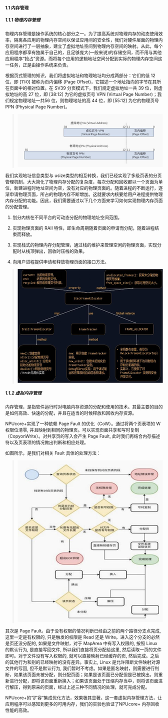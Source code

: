 #### **1.1** 内存管理

##### 1.1.1 物理内存管理

物理内存管理是操作系统的核心部分之一。为了提高系统对物理内存的动态使用效率，隔离各应用的物理内存空间以保证应用间的安全性，我们对硬件层面的物理内存空间进行了一层抽象，建立了虚拟地址空间到物理内存空间的映射。从此，每个应用程序都享有独属于自己的，且足够庞大(一般来说)的存储空间，而不用与其他应用程序“抢占”资源。而将每个应用的逻辑地址空间分配到实际的物理内存空间这一任务，正是由操作系统来负责。

根据页式管理的知识，我们将虚拟地址和物理地址均分成两部分：它们的低 12位，即 \[11:0\] 被称为页内偏移 (Page Offset)，它描述一个地址指向的字节在其所在页面中的相对位置。在 SV39 分页模式下，我们规定虚拟地址一共 39 位，则虚拟地址的高 27 位，即 [38:12\] 为它的虚拟页号 VPN (Virtual Page Number)；我们规定物理地址一共56 位，则物理地址的高 44 位，即 \[55:12\] 为它的物理页号 PPN (Physical Page Number)。

> ![内存管理](picture_内存管理/内存管理1.png) 

我们实现地址信息类型与 usize类型的相互转换，我们已经实现了多级页表的分页管理机制，大大简化了物理内存分配的复杂度，每次分配和回收都以一个页面为单位，新建进程时地址空间为空，没有对应的物理页面的。随着进程的不断运行，逐渐申请物理页面，所占的物理内存不断增加。这就要求内核要给用户进程提供物理内存分配的功能。因此，我们需要通过以下几个方面来学习如何实现物理内存页面的分配管理。

1.  划分内核在不同平台的可动态分配的物理地址空间范围。

2.  实现物理页面的 RAII
    特性，即生命周期随着页面的申请而分配，随着进程结束而释放。

3.  实现栈式的物理内存分配管理，通过栈的维护来管理空闲的物理页面，实现分配时从栈顶弹出，回收时压栈的效果。

4.  向用户进程提供申请和释放物理页面的接口方法。

> ![内存管理](picture_内存管理/内存管理2.png) 

##### 1.1.2 虚拟内存管理

内存管理，是指软件运行时对电脑内存资源的分配和使用的技术。其最主要的目的是如何高效、快速的分配，并且在适当的时候释放和回收内存资源。

NPUcore+实现了一种依赖 Page Fault 的优化（CoW）。通过将两个页表项的 W 权限位清零, 并且映射到相同的物理页。可以实现页面共享和写时复制（CopyonWrite）。对共享页的写入会产生 Page Fault,
此时我们再结合内存描述符以及页表项的情况做出判断和相应处理。

如图所示，是我们对相关 Fault 具体的处理方法：

> ![内存管理](picture_内存管理/内存管理3.png) 

其次是 Page Fault。由于没有权限的情况判断已经由之前的两个路径分支点完成,这里一定是有权限的, 只是触发的权限是 Read 还是 Write。进入这个分支的必然是页还没分配的, 如果是文件映射，对于 MapArea 中有写入权限的, 按照 Linux 的默认行为, 是直接写回文件, 所以我们直接将页分配给这里, 然后读取一页的文件即可。对于文件没有写入权限的, 就可以直接映射已经缓存的页, 然后完成。之后的其他行为和别的已经映射的没有差异。事实上, Linux 是允许阻断文件映射对源文件的写回, 但不是默认行为, 我们暂时不考虑。如果是匿名映射，则需要进行判断，如果该页面未被分配，则分配页面；如果是该页面已分配但是已被换出，则重新进行分配，即将该页面重新换入；如果该页面处于压缩内存当中，则将该页面进行解压，得到原来的页面，经过上述三种不同情况的处理，就可完成分配。

NPUcore+的“扩容”集成优化方法，效果极其显著。这一套虚拟内存管理方法，让应用程序可以感知到更多的可用内存，我们的实验也验证了NPUcore+ 内存回收性能的高效。
